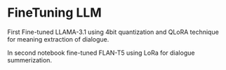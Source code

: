 # FineTuning LLM
First Fine-tuned LLAMA-3.1 using 4bit quantization and QLoRA technique for meaning extraction of dialogue.

In second notebook fine-tuned FLAN-T5 using LoRa for dialogue summerization.
